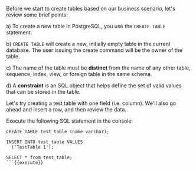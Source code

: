 


Before we start to create tables based on our business scenario, let's review some brief points:

a) To create a new table in PostgreSQL, you use the `CREATE TABLE` statement.

b) `CREATE TABLE` will create a new, initially empty table in the current database. The user issuing the create command will be the owner of the table.

c) The name of the table must be **distinct** from the name of any other table, sequence, index, view, or foreign table in the same schema.

d) A **constraint** is an SQL object that helps define the set of valid values that can be stored in the table.

Let's try creating a test table with one field (i.e. column). We'll also go ahead and insert a row, and then review the data.

Execute the following SQL statement in the console:

```
CREATE TABLE test_table (name varchar);

INSERT INTO test_table VALUES 
  ('TestTable 1');

SELECT * from test_table;
```{{execute}}

